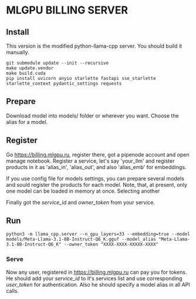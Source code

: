 # MLGPU BILLING SERVER

## Install

This version is the modified python-llama-cpp server. You should build it manually.

```
git submodule update --init --recursive
make update.vendor
make build.cuda
pip install uvicorn anyio starlette fastapi sse_starlette starlette_context pydantic_settings requests
```

## Prepare

Download model into models/ folder or wherever you want.
Choose the alias for a model.

## Register

Go https://billing.mlgpu.ru, register there, got a pipenode account and open manage notebook.
Register a service, let's say 'your_llm' and register products in it as 'alias_in', 'alias_out', and also 'alias_emb' for embeddings.

If you use config file for models settings, you can prepare several models and sould register the products for each model.
Note, that, at present, only one model can be loaded in memory at once. Selecting another 

Finally got the *service_id* and *owner_token* from your service.

## Run

```
python3 -m llama_cpp.server --n_gpu_layers=33 --embedding=true --model models/Meta-Llama-3.1-8B-Instruct-Q6_K.gguf --model_alias "Meta-Llama-3.1-8B-Instruct-Q6_K" --owner_token "XXXX-XXXX-XXXXX-XXXX"
```

### Serve

Now any user, registered in https://billing.mlgpu.ru can pay you for tokens.
He should add your *service_id* to it's services list and use corresponding *user_token* for authentication.
Also he should specify a model alias in all API calls.